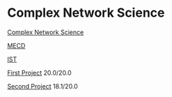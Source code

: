 # Complex Network Science

[Complex Network Science](https://fenix.tecnico.ulisboa.pt/disciplinas/CRC7/2019-2020/1-semestre)

[MECD](https://fenix.tecnico.ulisboa.pt/cursos/mecd)

[IST](https://tecnico.ulisboa.pt/en/)

[First Project](https://github.com/pedrorio/complex_network_science/tree/master/first_project) 20.0/20.0

[Second Project](https://github.com/pedrorio/complex_network_science/tree/master/second_project) 18.1/20.0

